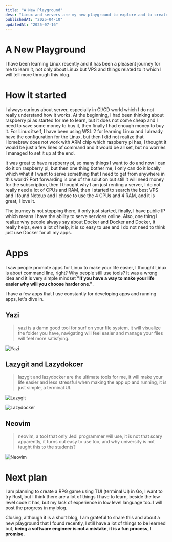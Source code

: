 ```yaml
---
title: "A New Playground"
desc: "Linux and servers are my new playground to explore and to create something interesting."
publishedAt: "2025-04-10"
updatedAt: "2025-07-16"
---
```

# A New Playground



I have been learning Linux recently and it has been a pleasent journey for me to learn it, not only about Linux but VPS and things related to it which I will tell more through this blog.

# How it started

I always curious about server, especially in CI/CD world which I do not really understand how it works. At the beginning, I had been thinking about raspberry pi as started for me to learn, but it does not come cheap and I need to save some money to buy it, then finally I had enough money to buy it. For Linux itself, I have been using WSL 2 for learning Linux and I already have the configuration for the Linux, but then I did not realize that Homebrew does not work with ARM chip which raspberry pi has, I thought it would be just a few lines of command and it would be all set, but no worries I managed to set it up at the end.

It was great to have raspberry pi, so many things I want to do and now I can do it on raspberry pi, but then one thing bother me, I only can do it locally which what if I want to serve something that I need to get from anywhere in this world? Port forwarding is one of the solution but still it will need money for the subscription, then I thought why I am just renting a server, I do not really need a lot of CPUs and RAM, then I started to search the best VPS and I found Netcup and I chose to use the 4 CPUs and 4 RAM, and it is great, I love it.

The journey is not stopping there, it only just started, finally, I have public IP which means I have the ability to serve services online. Also, one thing I realize why people always say about Docker and Docker and Docker, it really helps, even a lot of help, it is so easy to use and I do not need to think just use Docker for all my apps. 

# Apps

I saw people promote apps for Linux to make your life easier, I thought Linux is about command line, right? Why people still use tools? It was a wrong idea and it is very simple mindset **"If you have a way to make your life easier why will you choose harder one."**.

I have a few apps that I use constantly for developing apps and running apps, let's dive in.

## Yazi

> yazi is a damn good tool for surf on your file system, it will visualize the folder you have, navigating will feel easier and manage your files will feel more satisfying.

![Yazi](https://cdn.khouwdevin.com/blog/images/768e574e-4d2f-4fd6-ac63-69d25440967c)

## Lazygit and Lazydokcer

> lazygit and lazydocker are the ultimate tools for me, it will make your life easier and less stressful when making the app up and running, it is just simple, a terminal UI.

![Lazygit](https://cdn.khouwdevin.com/blog/images/2dd3731b-1ad6-4ea2-a245-696b5607c373)

![Lazydocker](https://cdn.khouwdevin.com/blog/images/101357cd-332c-458a-a66f-5b0ae9b09058)

## Neovim

> neovim, a tool that only Jedi programmer will use, it is not that scary apparently, it turns out easy to use too, and why university is not taught this to the students?

![Neovim](https://cdn.khouwdevin.com/blog/images/e4125109-df0c-45f6-9817-1ebc5e95675a)

# Next plan

I am planning to create a RPG game using TUI (terminal UI) in Go, I want to try Rust, but I think there are a lot of things I have to learn, beside the low level code it has, but my lack of experience in low level language too. I will post the progress in my blog.

Closing, although it is a short blog, I am grateful to share this and about a new playground that I found recently, I still have a lot of things to be learned but, **being a software engineer is not a mistake, it is a fun process, I promise.**